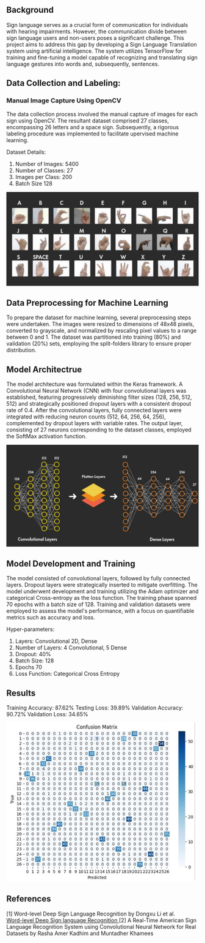 ## Background  
Sign language serves as a crucial form of communication for individuals with hearing impairments. However, the communication divide between sign language users and non-users poses a significant challenge. This project aims to address this gap by developing a Sign Language Translation system using artificial intelligence. The system utilizes TensorFlow for training and fine-tuning a model capable of recognizing and translating sign language gestures into words and, subsequently, sentences. 

## Data Collection and Labeling:
### Manual Image Capture Using OpenCV 

The data collection process involved the manual capture of images for each sign using OpenCV. The resultant dataset comprised 27 classes, encompassing 26 letters and a space sign. Subsequently, a rigorous labeling procedure was implemented to facilitate upervised 
machine learning. 

Dataset Details: 
1. Number of Images:       5400
2. Number of Classes:      27
3. Images per Class:       200
4. Batch Size              128

![alt text](image.png)


## Data Preprocessing for Machine Learning 
To prepare the dataset for machine learning, several preprocessing steps were undertaken. The images were resized to dimensions of 48x48 pixels, converted to grayscale, and normalized by rescaling pixel values to a range between 0 and 1. The dataset was partitioned into training (80%) and validation (20%) sets, employing the split-folders library to ensure proper distribution.


## Model Architectrue 
The model architecture was formulated within the Keras framework. A Convolutional Neural Network (CNN) with four convolutional layers was established, featuring progressively diminishing filter sizes (128, 256, 512, 512) and strategically positioned dropout layers with a consistent dropout rate of 0.4. After the convolutional layers, fully connected layers were integrated with reducing neuron counts (512, 64, 256, 64, 256), complemented by dropout layers with variable rates. The output layer, consisting of 27 neurons corresponding to the dataset classes, employed the SoftMax activation function. 

![alt text](image-1.png)

## Model Development and Training 
The model consisted of convolutional layers, followed by fully connected layers. Dropout layers were strategically inserted to mitigate overfitting. The model underwent development and training utilizing the Adam optimizer and categorical Cross-entropy as the loss function. The training phase spanned 70 epochs with a batch size of 128. Training and validation datasets were employed to assess the model's performance, with a focus on quantifiable metrics such as accuracy and loss. 

Hyper-parameters: 
1. Layers:                    Convolutional 2D, Dense
2. Number of Layers:          4 Convolutional, 5 Dense
3. Dropout:                   40%
4. Batch Size:                128
5. Epochs                     70
6. Loss Function:             Categorical Cross Entropy


## Results 

Training Accuracy:           87.62% 
Testing Loss:                39.89% 
Validation Accuracy:         90.72% 
Validation Loss:             34.65% 

![alt text](image-2.png)


## References 

[1] Word-level Deep Sign Language Recognition by Dongxu Li et al.  
[Word-level Deep Sign language Recognition ](https://paperswithcode.com/paper/word-level-deep-sign-language-recognition)
[2] A Real-Time American Sign Language Recognition System using Convolutional 
Neural Network for Real Datasets by Rasha Amer Kadhim and Muntadher Khamees  
